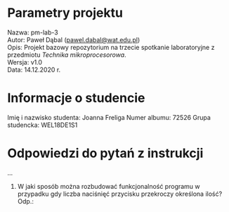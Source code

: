# Parametry projektu

Nazwa: pm-lab-3  
Autor: Paweł Dąbal (pawel.dabal@wat.edu.pl)  
Opis: Projekt bazowy repozytorium na trzecie spotkanie laboratoryjne z przedmiotu _Technika mikroprocesorowa_.  
Wersja: v1.0  
Data: 14.12.2020 r.

# Informacje o studencie

Imię i nazwisko studenta: Joanna Freliga 
Numer albumu: 72526 
Grupa studencka: WEL18DE1S1

# Odpowiedzi do pytań z instrukcji
...
1. W jaki sposób można rozbudować funkcjonalność programu w przypadku gdy liczba naciśnięć przycisku przekroczy określona ilość?
Odp.: 